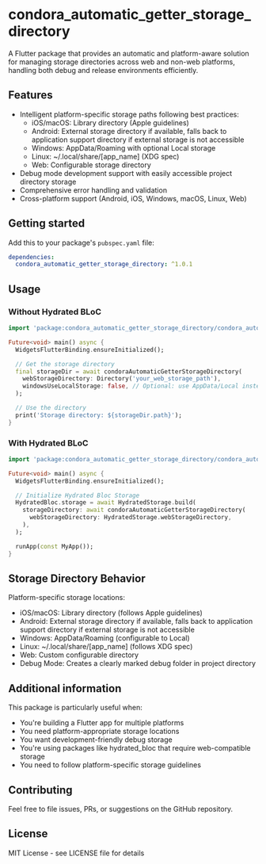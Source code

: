 # condora_automatic_getter_storage_directory

A Flutter package that provides an automatic and platform-aware solution for managing storage directories across web and non-web platforms, handling both debug and release environments efficiently.

## Features

- Intelligent platform-specific storage paths following best practices:
  - iOS/macOS: Library directory (Apple guidelines)
  - Android: External storage directory if available, falls back to application support directory if external storage is not accessible
  - Windows: AppData/Roaming with optional Local storage
  - Linux: ~/.local/share/[app_name] (XDG spec)
  - Web: Configurable storage directory
- Debug mode development support with easily accessible project directory storage
- Comprehensive error handling and validation
- Cross-platform support (Android, iOS, Windows, macOS, Linux, Web)

## Getting started

Add this to your package's `pubspec.yaml` file:

```yaml
dependencies:
  condora_automatic_getter_storage_directory: ^1.0.1
```

## Usage

### Without Hydrated BLoC

```dart
import 'package:condora_automatic_getter_storage_directory/condora_automatic_getter_storage_directory.dart';

Future<void> main() async {
  WidgetsFlutterBinding.ensureInitialized();

  // Get the storage directory
  final storageDir = await condoraAutomaticGetterStorageDirectory(
    webStorageDirectory: Directory('your_web_storage_path'),
    windowsUseLocalStorage: false, // Optional: use AppData/Local instead of Roaming
  );

  // Use the directory
  print('Storage directory: ${storageDir.path}');
}
```

### With Hydrated BLoC

```dart
import 'package:condora_automatic_getter_storage_directory/condora_automatic_getter_storage_directory.dart';

Future<void> main() async {
  WidgetsFlutterBinding.ensureInitialized();

  // Initialize Hydrated Bloc Storage
  HydratedBloc.storage = await HydratedStorage.build(
    storageDirectory: await condoraAutomaticGetterStorageDirectory(
      webStorageDirectory: HydratedStorage.webStorageDirectory,
    ),
  );

  runApp(const MyApp());
}
```

## Storage Directory Behavior

Platform-specific storage locations:

- iOS/macOS: Library directory (follows Apple guidelines)
- Android: External storage directory if available, falls back to application support directory if external storage is not accessible
- Windows: AppData/Roaming (configurable to Local)
- Linux: ~/.local/share/[app_name] (follows XDG spec)
- Web: Custom configurable directory
- Debug Mode: Creates a clearly marked debug folder in project directory

## Additional information

This package is particularly useful when:

- You're building a Flutter app for multiple platforms
- You need platform-appropriate storage locations
- You want development-friendly debug storage
- You're using packages like hydrated_bloc that require web-compatible storage
- You need to follow platform-specific storage guidelines

## Contributing

Feel free to file issues, PRs, or suggestions on the GitHub repository.

## License

MIT License - see LICENSE file for details
